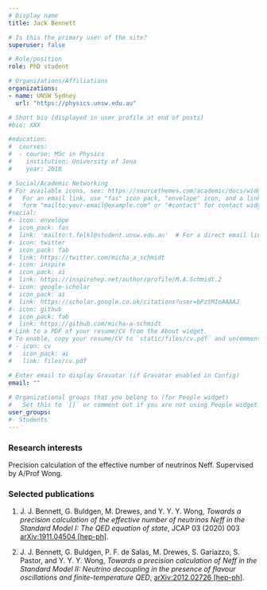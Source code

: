 ```yaml
---
# Display name
title: Jack Bennett

# Is this the primary user of the site?
superuser: false

# Role/position
role: PhD student

# Organizations/Affiliations
organizations:
- name: UNSW Sydney
  url: "https://physics.unsw.edu.au"

# Short bio (displayed in user profile at end of posts)
#bio: XXX

#education:
#  courses:
#  - course: MSc in Physics
#    institution: University of Jena
#    year: 2018

# Social/Academic Networking
# For available icons, see: https://sourcethemes.com/academic/docs/widgets/#icons
#   For an email link, use "fas" icon pack, "envelope" icon, and a link in the
#   form "mailto:your-email@example.com" or "#contact" for contact widget.
#social:
#- icon: envelope
#  icon_pack: fas
#  link: 'mailto:t.felkl@student.unsw.edu.au'  # For a direct email link, use "mailto:test@example.org". #contact
#- icon: twitter
#  icon_pack: fab
#  link: https://twitter.com/micha_a_schmidt
#- icon: inspire
#  icon_pack: ai
#  link: https://inspirehep.net/author/profile/M.A.Schmidt.2
#- icon: google-scholar
#  icon_pack: ai
#  link: https://scholar.google.co.uk/citations?user=bPztMIoAAAAJ
#- icon: github
#  icon_pack: fab
#  link: https://github.com/micha-a-schmidt
# Link to a PDF of your resume/CV from the About widget.
# To enable, copy your resume/CV to `static/files/cv.pdf` and uncomment the lines below.  
# - icon: cv
#   icon_pack: ai
#   link: files/cv.pdf

# Enter email to display Gravatar (if Gravatar enabled in Config)
email: ""
  
# Organizational groups that you belong to (for People widget)
#   Set this to `[]` or comment out if you are not using People widget.  
user_groups:
#- Students
---
```

### Research interests
Precision calculation of the effective number of neutrinos Neff. Supervised by A/Prof Wong.

### Selected publications
1. J. J. Bennett, G. Buldgen, M. Drewes, and Y. Y. Y. Wong, *Towards a precision calculation of the effective number of neutrinos 
Neff in the Standard Model I: The QED equation of state*, JCAP 03 (2020) 003 [arXiv:1911.04504 [hep-ph]](https://arxiv.org/abs/1911.04504).

2. J. J. Bennett, G. Buldgen, P. F. de Salas, M. Drewes, S. Gariazzo, S. Pastor, and Y. Y. Y. Wong, *Towards a precision calculation of Neff in the Standard Model II: Neutrino decoupling in the presence of flavour oscillations and finite-temperature QED*, [arXiv:2012.02726 [hep-ph]](https://arxiv.org/abs/2012.02726).





